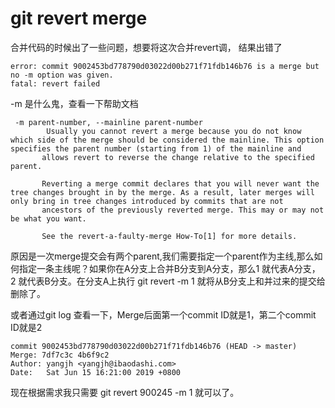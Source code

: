 # git revert merge 

合并代码的时候出了一些问题，想要将这次合并revert调， 结果出错了

    error: commit 9002453bd778790d03022d00b271f71fdb146b76 is a merge but no -m option was given.
    fatal: revert failed
    
-m 是什么鬼，查看一下帮助文档

     -m parent-number, --mainline parent-number
            Usually you cannot revert a merge because you do not know which side of the merge should be considered the mainline. This option specifies the parent number (starting from 1) of the mainline and
           allows revert to reverse the change relative to the specified parent.

           Reverting a merge commit declares that you will never want the tree changes brought in by the merge. As a result, later merges will only bring in tree changes introduced by commits that are not
           ancestors of the previously reverted merge. This may or may not be what you want.

           See the revert-a-faulty-merge How-To[1] for more details.

原因是一次merge提交会有两个parent,我们需要指定一个parent作为主线,那么如何指定一条主线呢？如果你在A分支上合并B分支到A分支，那么1 就代表A分支，2 就代表B分支。在分支A上执行 git revert <commitID> -m 1 就将从B分支上和并过来的提交给删除了。

或者通过git log 查看一下，Merge后面第一个commit ID就是1，第二个commit ID就是2

    commit 9002453bd778790d03022d00b271f71fdb146b76 (HEAD -> master)
    Merge: 7df7c3c 4b6f9c2
    Author: yangjh <yangjh@ibaodashi.com>
    Date:   Sat Jun 15 16:21:00 2019 +0800
    
    
现在根据需求我只需要 git revert 900245 -m 1  就可以了。
